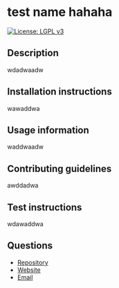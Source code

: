 # test name hahaha
[![License: LGPL v3](https://img.shields.io/badge/License-LGPL%20v3-blue.svg)](https://www.gnu.org/licenses/lgpl-3.0)
## Description
wdadwaadw
## Installation instructions
wawaddwa
## Usage information
waddwaadw
## Contributing guidelines
awddadwa
## Test instructions
wdawaddwa
## Questions
- [Repository](https://github.com/waddwawad/test-name-hahaha)
- [Website](https://waddwawad.github.io/test-name-hahaha/)
- [Email](mailto:waddwadwawad)
